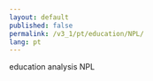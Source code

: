 ```yaml
---
layout: default
published: false
permalink: /v3_1/pt/education/NPL/
lang: pt
---
```


education analysis NPL
